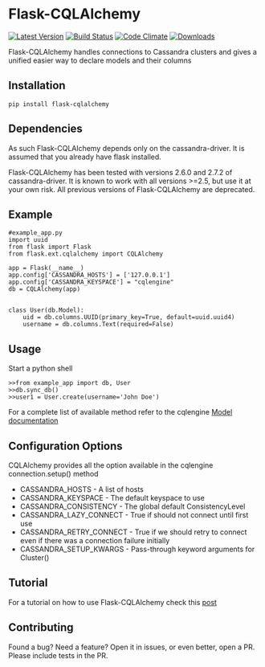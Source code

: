 # Flask-CQLAlchemy

[![Latest Version](https://img.shields.io/pypi/v/flask-cqlalchemy.svg)](https://pypi.python.org/pypi/Flask-CQLAlchemy)
[![Build Status](https://travis-ci.org/thegeorgeous/flask-cqlalchemy.svg?branch=master)](https://travis-ci.org/thegeorgeous/flask-cqlalchemy)
[![Code Climate](https://codeclimate.com/github/thegeorgeous/flask-cqlalchemy/badges/gpa.svg)](https://codeclimate.com/github/thegeorgeous/flask-cqlalchemy)
[![Downloads](https://img.shields.io/pypi/dm/flask-cqlalchemy.svg)](https://pypi.python.org/pypi/Flask-CQLAlchemy)


Flask-CQLAlchemy handles connections to Cassandra clusters
and gives a unified easier way to declare models and their
columns

## Installation
```
pip install flask-cqlalchemy
```

## Dependencies
As such Flask-CQLAlchemy depends only on the cassandra-driver. It is assumed that you already have flask installed.

Flask-CQLAlchemy has been tested with versions 2.6.0 and 2.7.2 of cassandra-driver. It is known to work with all versions >=2.5, but use it at your own risk.
All previous versions of Flask-CQLAlchemy are deprecated.

## Example
```
#example_app.py
import uuid
from flask import Flask
from flask.ext.cqlalchemy import CQLAlchemy

app = Flask(__name__)
app.config['CASSANDRA_HOSTS'] = ['127.0.0.1']
app.config['CASSANDRA_KEYSPACE'] = "cqlengine"
db = CQLAlchemy(app)


class User(db.Model):
    uid = db.columns.UUID(primary_key=True, default=uuid.uuid4)
    username = db.columns.Text(required=False)
```

## Usage
Start a python shell
```
>>from example_app import db, User
>>db.sync_db()
>>user1 = User.create(username='John Doe')
```
For a complete list of available method refer to the cqlengine [Model documentation](http://datastax.github.io/python-driver/api/cassandra/cqlengine/models.html)

## Configuration Options
CQLAlchemy provides all the option available in the cqlengine connection.setup() method

* CASSANDRA_HOSTS - A list of hosts
* CASSANDRA_KEYSPACE - The default keyspace to use
* CASSANDRA_CONSISTENCY - The global default ConsistencyLevel
* CASSANDRA_LAZY_CONNECT - True if should not connect until first use
* CASSANDRA_RETRY_CONNECT - True if we should retry to connect even if there was a connection failure initially
* CASSANDRA_SETUP_KWARGS - Pass-through keyword arguments for Cluster()

## Tutorial
For a tutorial on how to use Flask-CQLAlchemy check this [post](http://thegeorgeous.com/2015/06/17/creating-a-tumblelog-with-flask-and-flask-cqlalchemy-I.html)

## Contributing
Found a bug? Need a feature? Open it in issues, or even better, open a PR. Please include tests in the PR.
